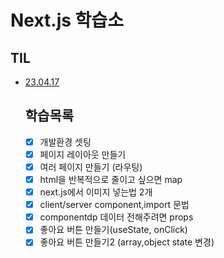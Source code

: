 # Next.js 학습소

## TIL
<ul>
<li><a href="https://github.com/rowooncoding/next-fresh/wiki/23.04.17">23.04.17</a></li>

## 학습목록
- [x]  개발환경 셋팅
- [x]  페이지 레이아웃 만들기
- [x]  여러 페이지 만들기 (라우팅)
- [x]  html을 반복적으로 줄이고 싶으면 map
- [x]  next.js에서 이미지 넣는법 2개
- [x]  client/server component,import 문법
- [x]  componentdp 데이터 전해주려면 props
- [x]  좋아요 버튼 만들기(useState, onClick)
- [x]  좋아요 버튼 만들기2 (array,object state 변경)
